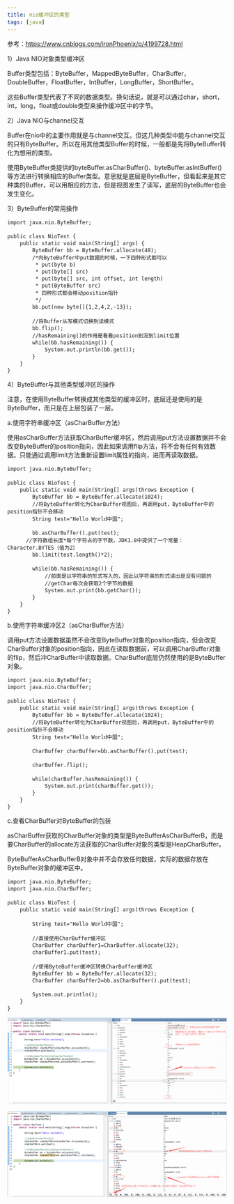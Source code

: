 ```yaml
---
title: nio缓冲区的类型
tags: [java]
---
```


参考：https://www.cnblogs.com/ironPhoenix/p/4199728.html

1）Java NIO对象类型缓冲区

Buffer类型包括：ByteBuffer，MappedByteBuffer，CharBuffer，DoubleBuffer，FloatBuffer，IntBuffer，LongBuffer，ShortBuffer。

这些Buffer类型代表了不同的数据类型。换句话说，就是可以通过char，short，int，long，float或double类型来操作缓冲区中的字节。

2）Java NIO与channel交互

Buffer在nio中的主要作用就是与channel交互。但这几种类型中能与channel交互的只有ByteBuffer。所以在用其他类型Buffer的时候，一般都是先将ByteBuffer转化为想用的类型。

使用ByteBuffer类提供的byteBuffer.asCharBuffer()、byteBuffer.asIntBuffer()等方法进行转换相应的Buffer类型。意思就是底层是ByteBuffer，但看起来是其它种类的Buffer，可以用相应的方法，但是视图发生了读写，底层的ByteBuffer也会发生变化。

3）ByteBuffer的常用操作

```
import java.nio.ByteBuffer;

public class NioTest {
    public static void main(String[] args) {
        ByteBuffer bb = ByteBuffer.allocate(48);
        /*向ByteBuffer中put数据的时候，一下四种形式都可以
         * put(byte b)  
         * put(byte[] src) 
         * put(byte[] src, int offset, int length)
         * put(ByteBuffer src)
         * 四种形式都会移动position指针
         */
        bb.put(new byte[]{1,2,4,2,-13});

        //将Buffer从写模式切换到读模式
        bb.flip();
        //hasRemaining()的作用是看看position到没到limit位置
        while(bb.hasRemaining()) {
            System.out.println(bb.get());
        }
    }
}
```

4）ByteBuffer与其他类型缓冲区的操作

注意，在使用ByteBuffer转换成其他类型的缓冲区时，底层还是使用的是ByteBuffer，而只是在上层包装了一层。

a.使用字符串缓冲区（asCharBuffer方法）

使用asCharBuffer方法获取CharBuffer缓冲区，然后调用put方法设置数据并不会改变ByteBuffer的position指向，因此如果调用flip方法，将不会有任何有效数据。只能通过调用limit方法重新设置limit属性的指向，进而再读取数据。

```
import java.nio.ByteBuffer;

public class NioTest {
    public static void main(String[] args)throws Exception {
        ByteBuffer bb = ByteBuffer.allocate(1024);
        //将ByteBuffer转化为CharBuffer视图后，再调用put，ByteBuffer中的position指针不会移动
        String test="Hello World中国";
        
        bb.asCharBuffer().put(test);
      //字符数组长度*每个字符占的字节数，JDK1.8中提供了一个常量：Character.BYTES（值为2）
        bb.limit(test.length()*2);
        
        while(bb.hasRemaining()) {
            //前面是以字符串的形式写入的，因此以字符串的形式读出是没有问题的
            //getChar每次会获取2个字节的数据
            System.out.print(bb.getChar());
        }
    }
}
```

b.使用字符串缓冲区2（asCharBuffer方法）

调用put方法设置数据虽然不会改变ByteBuffer对象的position指向，但会改变CharBuffer对象的position指向，因此在读取数据前，可以调用CharBuffer对象的flip，然后冲CharBuffer中读取数据。CharBuffer底层仍然使用的是ByteBuffer对象。

```
import java.nio.ByteBuffer;
import java.nio.CharBuffer;

public class NioTest {
    public static void main(String[] args)throws Exception {
        ByteBuffer bb = ByteBuffer.allocate(1024);
        //将ByteBuffer转化为CharBuffer视图后，再调用put，ByteBuffer中的position指针不会移动
        String test="Hello World中国";
        
        CharBuffer charBuffer=bb.asCharBuffer().put(test);
        
        charBuffer.flip();

        while(charBuffer.hasRemaining()) {
            System.out.print(charBuffer.get());
        }
    }
}
```

c.查看CharBuffer对ByteBuffer的包装

asCharBuffer获取的CharBuffer对象的类型是ByteBufferAsCharBufferB，而是要CharBuffer的allocate方法获取的CharBuffer对象的类型是HeapCharBuffer。

ByteBufferAsCharBufferB对象中并不会存放任何数据，实际的数据存放在ByteBuffer对象的缓冲区中。

```
import java.nio.ByteBuffer;
import java.nio.CharBuffer;

public class NioTest {
    public static void main(String[] args)throws Exception {
        
        String test="Hello World中国";
        
        //直接使用CharBuffer缓冲区
        CharBuffer charBuffer1=CharBuffer.allocate(32);
        charBuffer1.put(test);
        
        //使用ByteBuffer缓冲区转换CharBuffer缓冲区
        ByteBuffer bb = ByteBuffer.allocate(32);
        CharBuffer charBuffer2=bb.asCharBuffer().put(test);
        
        System.out.println();
    }
}
```

![](/images/java_basic/nio/buffer/ByteBuffer-CharBuffer.png)

![](/images/java_basic/nio/buffer/ByteBuffer-CharBuffer-data.png)